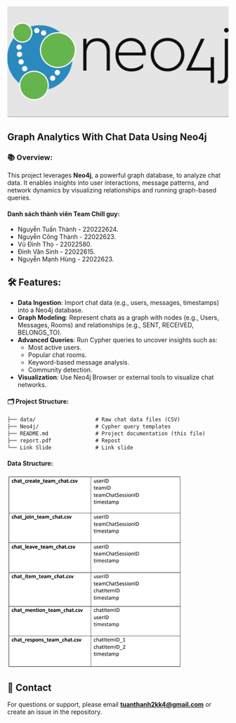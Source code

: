 ![Image alt text](docs/img/neo4j.png)

## Graph Analytics With Chat Data Using Neo4j

### 📚 Overview:

 This project leverages **Neo4j**, a powerful graph database, to analyze chat data. It enables insights into user interactions, message patterns, and network dynamics by visualizing relationships and running graph-based queries.


#### Danh sách thành viên Team Chill guy:

- Nguyễn Tuấn Thành - 220222624.
- Nguyễn Công Thành - 22022623.
- Vũ Đình Thọ - 22022580.
- Đinh Văn Sinh - 22022615.
- Nguyễn Mạnh Hùng - 22022623.



## 🛠 Features:

- **Data Ingestion**: Import chat data (e.g., users, messages, timestamps) into a Neo4j database.
- **Graph Modeling**: Represent chats as a graph with nodes (e.g., Users, Messages, Rooms) and relationships (e.g., SENT, RECEIVED, BELONGS_TO).
- **Advanced Queries**: Run Cypher queries to uncover insights such as:
  - Most active users.
  - Popular chat rooms.
  - Keyword-based message analysis.
  - Community detection.
- **Visualization**: Use Neo4j Browser or external tools to visualize chat networks.

#### 🗂 Project Structure:

```
├── data/                   # Raw chat data files (CSV)
├── Neo4j/                  # Cypher query templates
├── README.md               # Project documentation (this file)
├── report.pdf              # Repost
└── Link Slide              # Link slide
```

#### Data Structure:

![Image alt text](docs/img/data.png)

## 📧 Contact

For questions or support, please email **tuanthanh2kk4@gmail.com** or create an issue in the repository.
